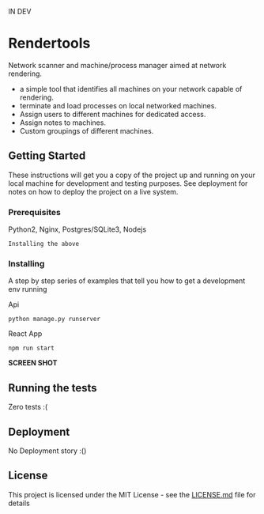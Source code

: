 IN DEV

# Rendertools

Network scanner and machine/process manager aimed at network rendering.

* a simple tool that identifies all machines on your network capable of rendering.
* terminate and load processes on local networked machines.
* Assign users to different machines for dedicated access.
* Assign notes to machines.
* Custom groupings of different machines.

## Getting Started

These instructions will get you a copy of the project up and running on your local machine for development and testing purposes. See deployment for notes on how to deploy the project on a live system.

### Prerequisites

Python2, Nginx, Postgres/SQLite3, Nodejs

```
Installing the above
```

### Installing

A step by step series of examples that tell you how to get a development env running

Api

```
python manage.py runserver
```

React App

```
npm run start
```

**SCREEN SHOT**

## Running the tests

Zero tests :(

## Deployment

No Deployment story :()

## License

This project is licensed under the MIT License - see the [LICENSE.md](LICENSE.md) file for details
